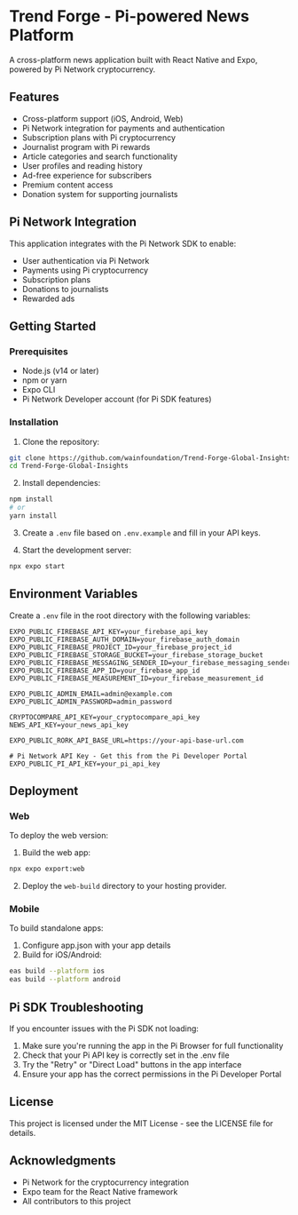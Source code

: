 # Trend Forge - Pi-powered News Platform

A cross-platform news application built with React Native and Expo, powered by Pi Network cryptocurrency.

## Features

- Cross-platform support (iOS, Android, Web)
- Pi Network integration for payments and authentication
- Subscription plans with Pi cryptocurrency
- Journalist program with Pi rewards
- Article categories and search functionality
- User profiles and reading history
- Ad-free experience for subscribers
- Premium content access
- Donation system for supporting journalists

## Pi Network Integration

This application integrates with the Pi Network SDK to enable:

- User authentication via Pi Network
- Payments using Pi cryptocurrency
- Subscription plans
- Donations to journalists
- Rewarded ads

## Getting Started

### Prerequisites

- Node.js (v14 or later)
- npm or yarn
- Expo CLI
- Pi Network Developer account (for Pi SDK features)

### Installation

1. Clone the repository:
```bash
git clone https://github.com/wainfoundation/Trend-Forge-Global-Insights.git
cd Trend-Forge-Global-Insights
```

2. Install dependencies:
```bash
npm install
# or
yarn install
```

3. Create a `.env` file based on `.env.example` and fill in your API keys.

4. Start the development server:
```bash
npx expo start
```

## Environment Variables

Create a `.env` file in the root directory with the following variables:

```
EXPO_PUBLIC_FIREBASE_API_KEY=your_firebase_api_key
EXPO_PUBLIC_FIREBASE_AUTH_DOMAIN=your_firebase_auth_domain
EXPO_PUBLIC_FIREBASE_PROJECT_ID=your_firebase_project_id
EXPO_PUBLIC_FIREBASE_STORAGE_BUCKET=your_firebase_storage_bucket
EXPO_PUBLIC_FIREBASE_MESSAGING_SENDER_ID=your_firebase_messaging_sender_id
EXPO_PUBLIC_FIREBASE_APP_ID=your_firebase_app_id
EXPO_PUBLIC_FIREBASE_MEASUREMENT_ID=your_firebase_measurement_id

EXPO_PUBLIC_ADMIN_EMAIL=admin@example.com
EXPO_PUBLIC_ADMIN_PASSWORD=admin_password

CRYPTOCOMPARE_API_KEY=your_cryptocompare_api_key
NEWS_API_KEY=your_news_api_key

EXPO_PUBLIC_RORK_API_BASE_URL=https://your-api-base-url.com

# Pi Network API Key - Get this from the Pi Developer Portal
EXPO_PUBLIC_PI_API_KEY=your_pi_api_key
```

## Deployment

### Web

To deploy the web version:

1. Build the web app:
```bash
npx expo export:web
```

2. Deploy the `web-build` directory to your hosting provider.

### Mobile

To build standalone apps:

1. Configure app.json with your app details
2. Build for iOS/Android:
```bash
eas build --platform ios
eas build --platform android
```

## Pi SDK Troubleshooting

If you encounter issues with the Pi SDK not loading:

1. Make sure you're running the app in the Pi Browser for full functionality
2. Check that your Pi API key is correctly set in the .env file
3. Try the "Retry" or "Direct Load" buttons in the app interface
4. Ensure your app has the correct permissions in the Pi Developer Portal

## License

This project is licensed under the MIT License - see the LICENSE file for details.

## Acknowledgments

- Pi Network for the cryptocurrency integration
- Expo team for the React Native framework
- All contributors to this project
